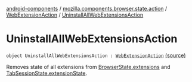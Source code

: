 [android-components](../../index.md) / [mozilla.components.browser.state.action](../index.md) / [WebExtensionAction](index.md) / [UninstallAllWebExtensionsAction](./-uninstall-all-web-extensions-action.md)

# UninstallAllWebExtensionsAction

`object UninstallAllWebExtensionsAction : `[`WebExtensionAction`](index.md) [(source)](https://github.com/mozilla-mobile/android-components/blob/master/components/browser/state/src/main/java/mozilla/components/browser/state/action/BrowserAction.kt#L302)

Removes state of all extensions from [BrowserState.extensions](../../mozilla.components.browser.state.state/-browser-state/extensions.md)
and [TabSessionState.extensionState](../../mozilla.components.browser.state.state/-tab-session-state/extension-state.md).

